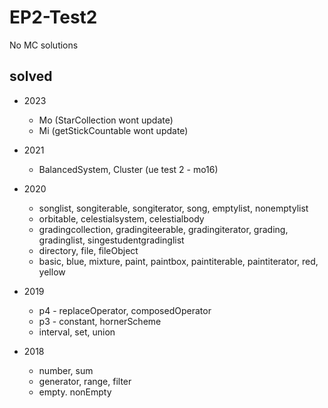 # EP2-Test2

No MC solutions

## solved

- 2023
  - Mo (StarCollection wont update)
  - Mi (getStickCountable wont update)

- 2021
  - BalancedSystem, Cluster (ue test 2 - mo16)

- 2020
  - songlist, songiterable, songiterator, song, emptylist, nonemptylist
  - orbitable, celestialsystem, celestialbody
  - gradingcollection, gradingiteerable, gradingiterator, grading, gradinglist, singestudentgradinglist
  - directory, file, fileObject
  - basic, blue, mixture, paint, paintbox, paintiterable, paintiterator, red, yellow

- 2019
  - p4 - replaceOperator, composedOperator
  - p3 - constant, hornerScheme
  - interval, set, union

- 2018
  - number, sum
  - generator, range, filter
  - empty. nonEmpty
